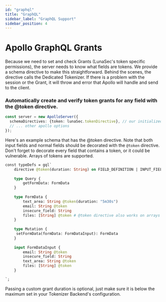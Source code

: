 ```yaml
---
id: "graphql"
title: "GraphQL"
sidebar_label: "GraphQL Support"
sidebar_position: 4
---
```


# Apollo GraphQL Grants

Because we need to set and check Grants (LunaSec's token specific permissions), the server needs to know what fields are tokens.
We provide a schema directive to make this straightforward.  Behind the scenes, the directive calls the Dedicated Tokenizer.
If there is a problem with the session or the Grant, it will throw and error that Apollo will handle and send to the client.

### Automatically create and verify token grants for any field with the @token directive.

```typescript
const server = new ApolloServer({
  schemaDirectives: {token: lunaSec.tokenDirective}, // our initialized instance of the @lunasec/node-sdk
  // ... other apollo options
});
```
Here's an example schema that has the @token directive. Note that both input fields and normal fields should be decorated with the `@token` directive.  Don't forget to decorate every
field that contains a token, or it could be vulnerable.  Arrays of tokens are supported.
```graphql
const typeDefs = gql`
    directive @token(duration: String) on FIELD_DEFINITION | INPUT_FIELD_DEFINITION
    
    type Query {
        getFormData: FormData
    }
    
    type FormData {
        text_area: String @token(duration: "5m30s")
        email: String @token
        insecure_field: String
        files: [String] @token # @token directive also works on arrays of tokens
    }
    
    type Mutation {
     setFormData(formData: FormDataInput): FormData
    }
    
    input FormDataInput {
        email: String @token
        insecure_field: String
        text_area: String @token
        files: [String] @token
    }

`;
```

Passing a custom grant duration is optional, just make sure it is below the maximum set in your Tokenizer Backend's configuration.

